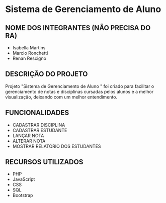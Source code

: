 # Sistema de Gerenciamento de Aluno

## NOME DOS INTEGRANTES (NÃO PRECISA DO RA)
- Isabella Martins 
- Marcio Ronchetti
- Renan Rescigno

## DESCRIÇÃO DO PROJETO
Projeto "Sistema de Gerenciamento de Aluno
" foi criado para facilitar o gerenciamento de notas e disciplinas cursadas pelos alunos e a melhor visualização, deixando com um melhor entendimento. 
  
## FUNCIONALIDADES
* CADASTRAR DISCIPLINA
* CADASTRAR ESTUDANTE
* LANÇAR NOTA
* ALTERAR NOTA
* MOSTRAR RELATÓRIO DOS ESTUDANTES

## RECURSOS UTILIZADOS
* PHP
* JavaScript
* CSS
* SQL
* Bootstrap
